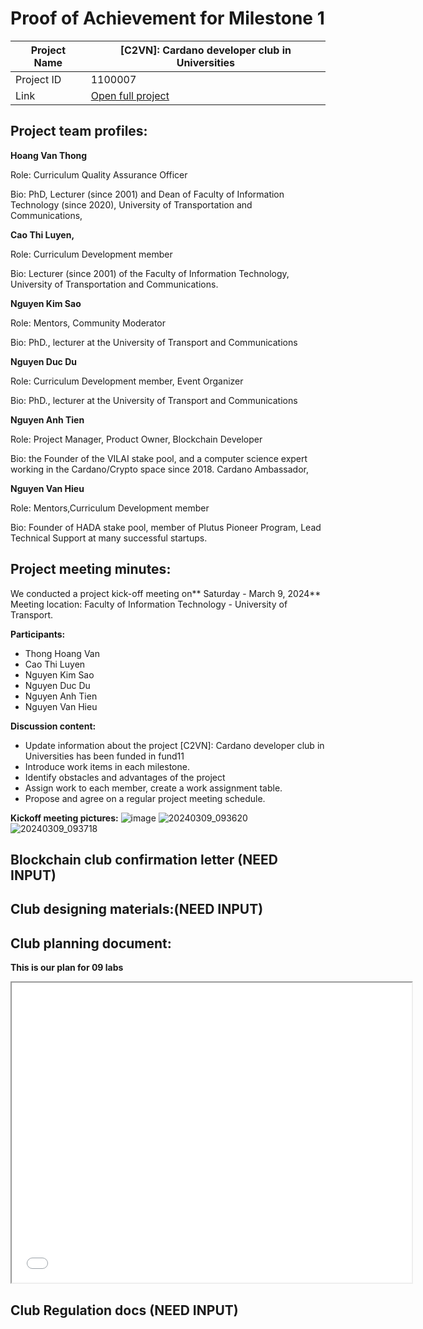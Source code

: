 #  Proof of Achievement for Milestone 1
|  Project Name |  [C2VN]: Cardano developer club in Universities |
| ------------ | ------------ |
| Project ID  | 1100007  |
|  Link  |  [Open full project](https://projectcatalyst.io/funds/11/cardano-open-ecosystem/c2vn-cardano-developer-club-in-universities-3e95c) |

## Project team profiles:
**Hoang Van Thong**

Role: Curriculum Quality Assurance Officer

Bio: PhD, Lecturer (since 2001) and Dean of Faculty of Information Technology (since 2020), University of Transportation and Communications,

**Cao Thi Luyen,**

Role: Curriculum Development member

Bio: Lecturer (since 2001) of the Faculty of Information Technology, University of Transportation and Communications.

**Nguyen Kim Sao**

Role: Mentors, Community Moderator

Bio: PhD., lecturer at the University of Transport and Communications

**Nguyen Duc Du**

Role: Curriculum Development member, Event Organizer

Bio: PhD., lecturer at the University of Transport and Communications

**Nguyen Anh Tien**

Role: Project Manager, Product Owner, Blockchain Developer

Bio: the Founder of the VILAI stake pool, and a computer science expert working in the Cardano/Crypto space since 2018. Cardano Ambassador,

**Nguyen Van Hieu**

Role: Mentors,Curriculum Development member

Bio: Founder of HADA stake pool, member of Plutus Pioneer Program, Lead Technical Support at many successful startups.


## Project meeting minutes:

We conducted a project kick-off meeting on** Saturday - March 9, 2024**
Meeting location: Faculty of Information Technology - University of Transport.

**Participants:**
- Thong Hoang Van
- Cao Thi Luyen
- Nguyen Kim Sao
- Nguyen Duc Du
- Nguyen Anh Tien
- Nguyen Van Hieu

**Discussion content:**
- Update information about the project [C2VN]: Cardano developer club in Universities has been funded in fund11
- Introduce work items in each milestone.
- Identify obstacles and advantages of the project
- Assign work to each member, create a work assignment table.
- Propose and agree on a regular project meeting schedule.

**Kickoff meeting pictures:**
 ![image](https://github.com/cardano2vn/fund11/assets/107251579/0a1d1937-9a2b-4f48-b5bc-b9312788d9b5)
![20240309_093620](https://github.com/cardano2vn/fund11/assets/107251579/230129d1-1d38-4c05-a10f-ea8e0a239516)
![20240309_093718](https://github.com/cardano2vn/fund11/assets/107251579/64c094f4-eeb1-489d-a60c-250fe0b0e0b8)


## Blockchain club confirmation letter (NEED INPUT)
## Club designing materials:(NEED INPUT)
## Club planning document:
**This is our plan for 09 labs**
 <iframe src="Lab%20Design.pdf" width="640" height="480">
 </iframe>
 
 
 
## Club Regulation docs (NEED INPUT)
